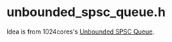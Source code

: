 # unbounded_spsc_queue.h

Idea is from 1024cores's [Unbounded SPSC Queue](1).

[1]: http://www.1024cores.net/home/lock-free-algorithms/queues/unbounded-spsc-queue
